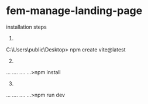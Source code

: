 # fem-manage-landing-page

installation steps

1.
C:\Users\public\Desktop> npm create vite@latest

2.
... \.\... \.\... \.\..>npm install 

3.
... \.\... \.\... \.\..>npm run dev
